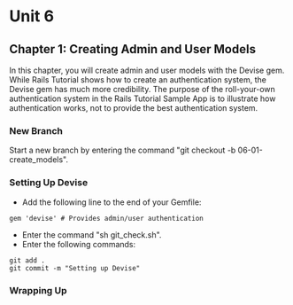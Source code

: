 # Unit 6
## Chapter 1: Creating Admin and User Models

In this chapter, you will create admin and user models with the Devise gem.  While Rails Tutorial shows how to create an authentication system, the Devise gem has much more credibility.  The purpose of the roll-your-own authentication system in the Rails Tutorial Sample App is to illustrate how authentication works, not to provide the best authentication system.

### New Branch
Start a new branch by entering the command "git checkout -b 06-01-create_models".

### Setting Up Devise
* Add the following line to the end of your Gemfile:
```
gem 'devise' # Provides admin/user authentication
```
* Enter the command "sh git_check.sh".
* Enter the following commands:
```
git add .
git commit -m "Setting up Devise"
```



### Wrapping Up
